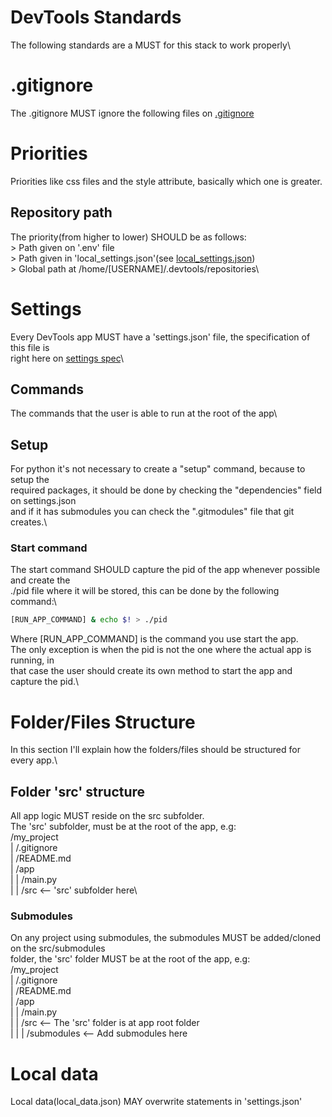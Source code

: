 # DevTools Standards

The following standards are a MUST for this stack to work properly\

# .gitignore

The .gitignore MUST ignore the following files on [.gitignore](.gitignore)


# Priorities

Priorities like css files and the style attribute, basically which one is greater.

## Repository path

The priority(from higher to lower) SHOULD be as follows:\
 \> Path given on '.env' file\
 \> Path given in 'local_settings.json'(see [local_settings.json](./local_data.json.spec.js))\
 \> Global path at /home/[USERNAME]/.devtools/repositories\

# Settings

Every DevTools app MUST have a 'settings.json' file, the specification of this file is\
right here on [settings spec](./settings.json.spec.js)\

## Commands

The commands that the user is able to run at the root of the app\

## Setup

For python it's not necessary to create a "setup" command, because to setup the\
required packages, it should be done by checking the "dependencies" field on settings.json\
and if it has submodules you can check the ".gitmodules" file that git creates.\

### Start command

The start command SHOULD capture the pid of the app whenever possible and create the\
./pid file where it will be stored, this can be done by the following command:\


```bash
[RUN_APP_COMMAND] & echo $! > ./pid
```


Where [RUN_APP_COMMAND] is the command you use start the app.\
The only exception is when the pid is not the one where the actual app is running, in\
that case the user should create its own method to start the app and capture the pid.\


# Folder/Files Structure

In this section I'll explain how the folders/files should be structured for every app.\

## Folder 'src' structure

All app logic MUST reside on the src subfolder.\
The 'src' subfolder, must be at the root of the app, e.g:\
/my_project\
| /.gitignore\
| /README.md\
| /app\
| | /main.py\
| | /src <-- 'src' subfolder here\

### Submodules

On any project using submodules, the submodules MUST be added/cloned on the src/submodules\
folder, the 'src' folder MUST be at the root of the app, e.g:\
/my_project\
| /.gitignore\
| /README.md\
| /app\
| | /main.py\
| | /src					<-- The 'src' folder is at app root folder\
| | | /submodules <-- Add submodules here

# Local data

Local data(local_data.json) MAY overwrite statements in 'settings.json'
